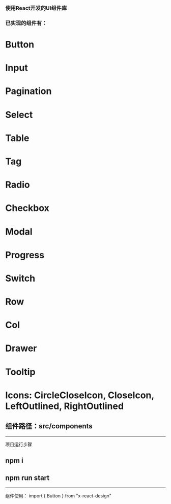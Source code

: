 
### 使用React开发的UI组件库

### 已实现的组件有：
 #  Button
 #  Input
 #  Pagination
 #  Select
 #  Table
 #  Tag
 #  Radio
 #  Checkbox
 #  Modal
 #  Progress
 #  Switch
 #  Row
 #  Col
 #  Drawer
 #  Tooltip
 #  Icons: CircleCloseIcon, CloseIcon, LeftOutlined, RightOutlined

## 组件路径：src/components

-----------
项目运行步骤
## npm i
## npm run start

---
组件使用：
import { Button } from "x-react-design"
